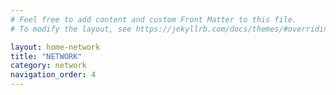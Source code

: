 ```yaml
---
# Feel free to add content and custom Front Matter to this file.
# To modify the layout, see https://jekyllrb.com/docs/themes/#overriding-theme-defaults

layout: home-network
title: "NETWORK"
category: network
navigation_order: 4
---
```


